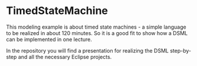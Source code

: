 # TimedStateMachine

This modeling example is about timed state machines - a simple language to be realized in about 120 minutes.
So it is a good fit to show how a DSML can be implemented in one lecture. 

In the repository you will find a presentation for realizing the DSML step-by-step and all the necessary Eclipse projects. 

  